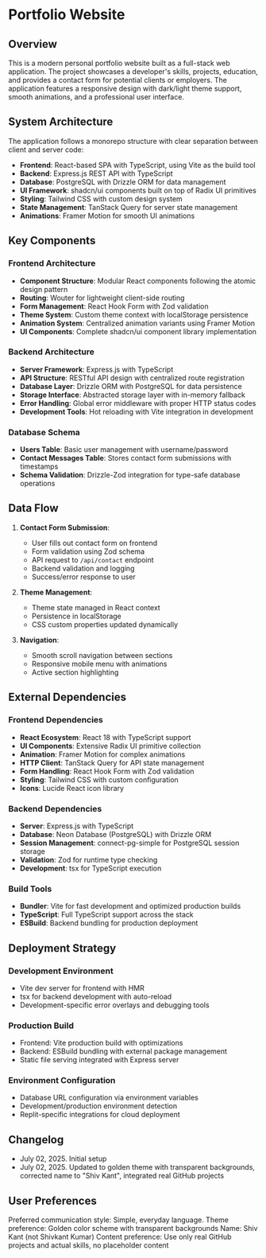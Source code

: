 # Portfolio Website

## Overview

This is a modern personal portfolio website built as a full-stack web application. The project showcases a developer's skills, projects, education, and provides a contact form for potential clients or employers. The application features a responsive design with dark/light theme support, smooth animations, and a professional user interface.

## System Architecture

The application follows a monorepo structure with clear separation between client and server code:

- **Frontend**: React-based SPA with TypeScript, using Vite as the build tool
- **Backend**: Express.js REST API with TypeScript
- **Database**: PostgreSQL with Drizzle ORM for data management
- **UI Framework**: shadcn/ui components built on top of Radix UI primitives
- **Styling**: Tailwind CSS with custom design system
- **State Management**: TanStack Query for server state management
- **Animations**: Framer Motion for smooth UI animations

## Key Components

### Frontend Architecture
- **Component Structure**: Modular React components following the atomic design pattern
- **Routing**: Wouter for lightweight client-side routing
- **Form Management**: React Hook Form with Zod validation
- **Theme System**: Custom theme context with localStorage persistence
- **Animation System**: Centralized animation variants using Framer Motion
- **UI Components**: Complete shadcn/ui component library implementation

### Backend Architecture
- **Server Framework**: Express.js with TypeScript
- **API Structure**: RESTful API design with centralized route registration
- **Database Layer**: Drizzle ORM with PostgreSQL for data persistence
- **Storage Interface**: Abstracted storage layer with in-memory fallback
- **Error Handling**: Global error middleware with proper HTTP status codes
- **Development Tools**: Hot reloading with Vite integration in development

### Database Schema
- **Users Table**: Basic user management with username/password
- **Contact Messages Table**: Stores contact form submissions with timestamps
- **Schema Validation**: Drizzle-Zod integration for type-safe database operations

## Data Flow

1. **Contact Form Submission**:
   - User fills out contact form on frontend
   - Form validation using Zod schema
   - API request to `/api/contact` endpoint
   - Backend validation and logging
   - Success/error response to user

2. **Theme Management**:
   - Theme state managed in React context
   - Persistence in localStorage
   - CSS custom properties updated dynamically

3. **Navigation**:
   - Smooth scroll navigation between sections
   - Responsive mobile menu with animations
   - Active section highlighting

## External Dependencies

### Frontend Dependencies
- **React Ecosystem**: React 18 with TypeScript support
- **UI Components**: Extensive Radix UI primitive collection
- **Animation**: Framer Motion for complex animations
- **HTTP Client**: TanStack Query for API state management
- **Form Handling**: React Hook Form with Zod validation
- **Styling**: Tailwind CSS with custom configuration
- **Icons**: Lucide React icon library

### Backend Dependencies
- **Server**: Express.js with TypeScript
- **Database**: Neon Database (PostgreSQL) with Drizzle ORM
- **Session Management**: connect-pg-simple for PostgreSQL session storage
- **Validation**: Zod for runtime type checking
- **Development**: tsx for TypeScript execution

### Build Tools
- **Bundler**: Vite for fast development and optimized production builds
- **TypeScript**: Full TypeScript support across the stack
- **ESBuild**: Backend bundling for production deployment

## Deployment Strategy

### Development Environment
- Vite dev server for frontend with HMR
- tsx for backend development with auto-reload
- Development-specific error overlays and debugging tools

### Production Build
- Frontend: Vite production build with optimizations
- Backend: ESBuild bundling with external package management
- Static file serving integrated with Express server

### Environment Configuration
- Database URL configuration via environment variables
- Development/production environment detection
- Replit-specific integrations for cloud deployment

## Changelog
- July 02, 2025. Initial setup
- July 02, 2025. Updated to golden theme with transparent backgrounds, corrected name to "Shiv Kant", integrated real GitHub projects

## User Preferences

Preferred communication style: Simple, everyday language.
Theme preference: Golden color scheme with transparent backgrounds
Name: Shiv Kant (not Shivkant Kumar)
Content preference: Use only real GitHub projects and actual skills, no placeholder content